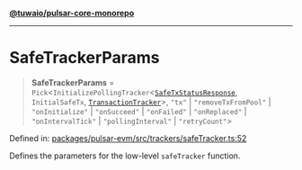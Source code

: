 [**@tuwaio/pulsar-core-monorepo**](../../../README.md)

***

# SafeTrackerParams

> **SafeTrackerParams** = `Pick`\<`InitializePollingTracker`\<[`SafeTxStatusResponse`](SafeTxStatusResponse.md), `InitialSafeTx`, [`TransactionTracker`](../enumerations/TransactionTracker.md)\>, `"tx"` \| `"removeTxFromPool"` \| `"onInitialize"` \| `"onSucceed"` \| `"onFailed"` \| `"onReplaced"` \| `"onIntervalTick"` \| `"pollingInterval"` \| `"retryCount"`\>

Defined in: [packages/pulsar-evm/src/trackers/safeTracker.ts:52](https://github.com/TuwaIO/pulsar-core/blob/28bb913b1a980ea920f676d0d10844e9857d09c8/packages/pulsar-evm/src/trackers/safeTracker.ts#L52)

Defines the parameters for the low-level `safeTracker` function.
